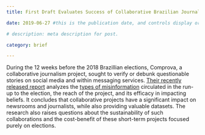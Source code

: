 ```yaml
---
title: First Draft Evaluates Success of Collaborative Brazilian Journalism Project Seeking to Combat Disinformation

date: 2019-06-27 #this is the publication date, and controls display order.

# description: meta description for post.

category: brief

---
```


During the 12 weeks before the 2018 Brazillian elections, Comprova, a collaborative journalism project, sought to verify or debunk questionable stories on social media and within messaging services. [Their recently released report][link] analyzes the [types of misinformation][link2] circulated in the run-up to the election, the reach of the project, and its efficacy in impacting beliefs. It concludes that collaborative projects have a significant impact on newsrooms and journalists, while also providing valuable datasets. The research also raises questions about the sustainability of such collaborations and the cost-benefit of these short-term projects focused purely on elections.

[link]: https://firstdraftnews.org/wp-content/uploads/2019/06/Comprova-Summary-Report-English.pdf?x74214

[link2]: https://firstdraftnews.org/what-100000-whatsapp-messages-reveal-about-misinformation-in-brazil/
